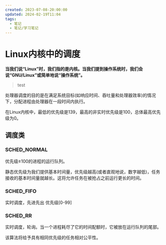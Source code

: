 ```yaml
---
created: 2023-07-08-20:00:00
updated: 2024-02-19T11:04
tags:
  - 笔记
  - 笔记/学习笔记
---
```


# Linux内核中的调度

**当我们说“Linux”时，我们指的是内核。当我们提到操作系统时，我们会说“GNU/Linux”或简单地说“操作系统”。**

> test

处理器调度的目的是在满足系统目标(如响应时间、吞吐量和处理器效率)的情况下，分配进程由处理器在一段时间内执行。

在Linux内核中，最低的优先级是139，最高的非实时优先级是100，总体最高优先级为0。

## 调度类

### SCHED_NORMAL

优先级≥100的进程的运行队列。

静态优先级为我们提供基本时间量，优先级越高(或者直观地说，数字越低)，任务接收的基本时间量就越长。这将允许任务在被抢占之前运行更长的时间。
### SCHED_FIFO
实时调度，先进先出
优先级[0-99]
### SCHED_RR
实时调度，轮询。当一个进程耗尽了它的时间配额时，它被放在运行队列的尾部。

该算法将给予具有相同优先级的任务相对公平性。